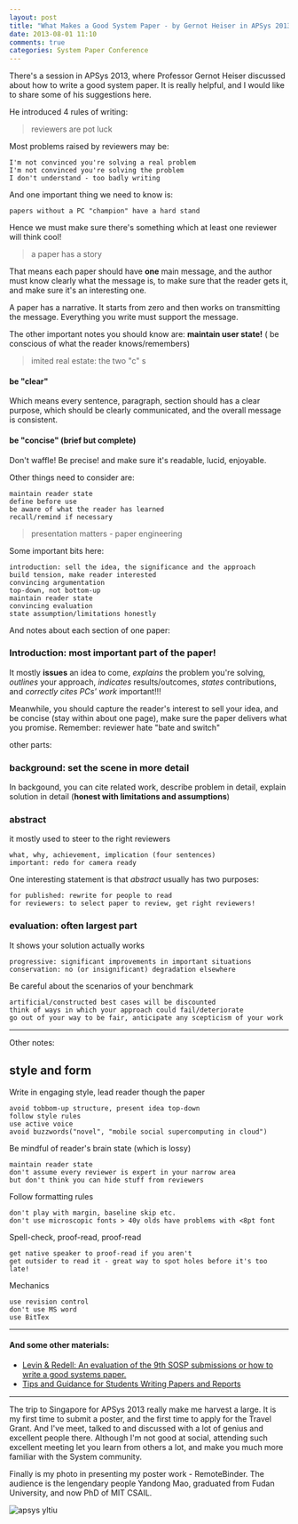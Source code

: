 ```yaml
---
layout: post
title: "What Makes a Good System Paper - by Gernot Heiser in APSys 2013"
date: 2013-08-01 11:10
comments: true
categories: System Paper Conference
---
```


There's a session in APSys 2013, where Professor Gernot Heiser discussed about how to write a good system paper. It is really helpful, and I would like to share some of his suggestions here.

He introduced 4 rules of writing:

> reviewers are pot luck

Most problems raised by reviewers may be: 
	
	I'm not convinced you're solving a real problem
	I'm not convinced you're solving the problem
	I don't understand - too badly writing

And one important thing we need to know is:
	
	papers without a PC "champion" have a hard stand

Hence we must make sure there's something which at least one reviewer will think cool!

<!-- more -->

> a paper has a story

That means each paper should have **one** main message, and the author must know clearly what the message is, to make sure that the reader gets it, and make sure it's an interesting one.

A paper has a narrative. It starts from zero and then works on transmitting the message. Everything you write must support the message.

The other important notes you should know are: **maintain user state!** ( be conscious of what the reader knows/remembers)

> imited real estate: the two "c" s

#### be "clear"

Which means every sentence, paragraph, section should has a clear purpose, which should be clearly communicated, and the overall message is consistent.

#### be "concise" (brief but complete)

Don't waffle! Be precise! and make sure it's readable, lucid, enjoyable.

Other things need to consider are:

	maintain reader state
	define before use
	be aware of what the reader has learned
	recall/remind if necessary

> presentation matters - paper engineering

Some important bits here:

	introduction: sell the idea, the significance and the approach
	build tension, make reader interested
	convincing argumentation
	top-down, not bottom-up
	maintain reader state
	convincing evaluation
	state assumption/limitations honestly

And notes about each section of one paper:

### Introduction: most important part of the paper!

It mostly **issues** an idea to come, *explains* the problem you're solving, *outlines* your approach, *indicates* results/outcomes, *states* contributions, and *correctly cites PCs' work* important!!!

Meanwhile, you should capture the reader's interest to sell your idea, and be concise (stay within about one page), make sure the paper delivers what you promise. Remember: reviewer hate "bate and switch"

other parts:

### background: set the scene in more detail
     
In backgound, you can cite related work, describe problem in detail, explain solution in detail (**honest with limitations and assumptions**)

### abstract

it mostly used to steer to the right reviewers

	what, why, achievement, implication (four sentences)
	important: redo for camera ready

One interesting statement is that *abstract* usually has two purposes:

	for published: rewrite for people to read
	for reviewers: to select paper to review, get right reviewers!

### evaluation: often largest part

It shows your solution actually works

	progressive: significant improvements in important situations
	conservation: no (or insignificant) degradation elsewhere

Be careful about the scenarios of your benchmark
	
	artificial/constructed best cases will be discounted
	think of ways in which your approach could fail/deteriorate
	go out of your way to be fair, anticipate any scepticism of your work

------

Other notes:

## style and form

Write in engaging style, lead reader though the paper

	avoid tobbom-up structure, present idea top-down
	follow style rules
	use active voice
	avoid buzzwords("novel", "mobile social supercomputing in cloud")     

Be mindful of reader's brain state (which is lossy)

	maintain reader state
	don't assume every reviewer is expert in your narrow area
	but don't think you can hide stuff from reviewers

Follow formatting rules

	don't play with margin, baseline skip etc.
	don't use microscopic fonts > 40y olds have problems with <8pt font

Spell-check, proof-read, proof-read

	get native speaker to proof-read if you aren't
	get outsider to read it - great way to spot holes before it's too late!

Mechanics

	use revision control
	don't use MS word
	use BitTex

------

#### And some other materials:

* [Levin & Redell: An evaluation of the 9th SOSP submissions or how to write a good systems paper.](https://www.usenix.org/legacy/publications/library/proceedings/dsl97/good_paper.html)
* [Tips and Guidance for Students Writing Papers and Reports](http://gernot-heiser.org/style-guide.html)

------

The trip to Singapore for APSys 2013 really make me harvest a large. It is my first time to submit a poster, and the first time to apply for the Travel Grant. And I've meet, talked to and discussed with a lot of genius and excellent people there. Although I'm not good at social, attending such excellent meeting let you learn from others a lot, and make you much more familiar with the System community.

Finally is my photo in presenting my poster work - RemoteBinder. The audience is the lengendary people Yandong Mao, graduated from Fudan University, and now PhD of MIT CSAIL.

![apsys yltiu](http://ytliu.info/images/2013-08-01-1.jpg "Ytliu in APSys")
